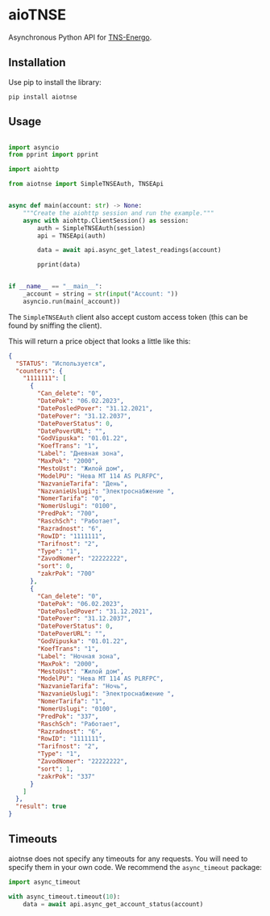 # aioTNSE

Asynchronous Python API for [TNS-Energo](https://tns-e.ru).

## Installation

Use pip to install the library:

```commandline
pip install aiotnse
```

## Usage

```python

import asyncio
from pprint import pprint

import aiohttp

from aiotnse import SimpleTNSEAuth, TNSEApi


async def main(account: str) -> None:
    """Create the aiohttp session and run the example."""
    async with aiohttp.ClientSession() as session:
        auth = SimpleTNSEAuth(session)
        api = TNSEApi(auth)

        data = await api.async_get_latest_readings(account)

        pprint(data)


if __name__ == "__main__":
    _account = string = str(input("Account: "))
    asyncio.run(main(_account))
```

The `SimpleTNSEAuth` client also accept custom access token (this can be found by sniffing the client).

This will return a price object that looks a little like this:

```json
{
  "STATUS": "Используется",
  "counters": {
    "1111111": [
      {
        "Can_delete": "0",
        "DatePok": "06.02.2023",
        "DatePosledPover": "31.12.2021",
        "DatePover": "31.12.2037",
        "DatePoverStatus": 0,
        "DatePoverURL": "",
        "GodVipuska": "01.01.22",
        "KoefTrans": "1",
        "Label": "Дневная зона",
        "MaxPok": "2000",
        "MestoUst": "Жилой дом",
        "ModelPU": "Нева МТ 114 AS PLRFPC",
        "NazvanieTarifa": "День",
        "NazvanieUslugi": "Электроснабжение ",
        "NomerTarifa": "0",
        "NomerUslugi": "0100",
        "PredPok": "700",
        "RaschSch": "Работает",
        "Razradnost": "6",
        "RowID": "1111111",
        "Tarifnost": "2",
        "Type": "1",
        "ZavodNomer": "22222222",
        "sort": 0,
        "zakrPok": "700"
      },
      {
        "Can_delete": "0",
        "DatePok": "06.02.2023",
        "DatePosledPover": "31.12.2021",
        "DatePover": "31.12.2037",
        "DatePoverStatus": 0,
        "DatePoverURL": "",
        "GodVipuska": "01.01.22",
        "KoefTrans": "1",
        "Label": "Ночная зона",
        "MaxPok": "2000",
        "MestoUst": "Жилой дом",
        "ModelPU": "Нева МТ 114 AS PLRFPC",
        "NazvanieTarifa": "Ночь",
        "NazvanieUslugi": "Электроснабжение ",
        "NomerTarifa": "1",
        "NomerUslugi": "0100",
        "PredPok": "337",
        "RaschSch": "Работает",
        "Razradnost": "6",
        "RowID": "1111111",
        "Tarifnost": "2",
        "Type": "1",
        "ZavodNomer": "22222222",
        "sort": 1,
        "zakrPok": "337"
      }
    ]
  },
  "result": true
}
```

## Timeouts

aiotnse does not specify any timeouts for any requests. You will need to specify them in your own code. We recommend the `async_timeout` package:

```python
import async_timeout

with async_timeout.timeout(10):
    data = await api.async_get_account_status(account)
```
